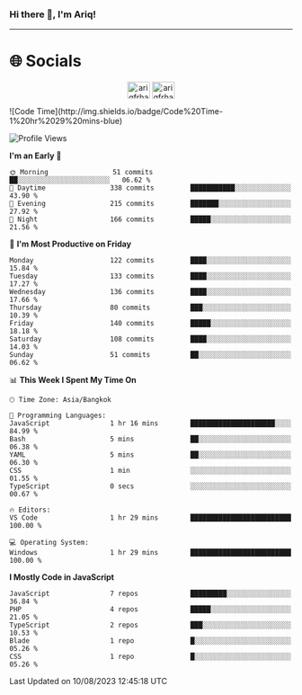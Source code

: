 ### Hi there 👋, I'm Ariq!
<hr>
<h1 align="">🌐 Socials</h1>
<p align="center">
<a href="https://www.linkedin.com/in/ariqfarhan/" target="blank"><img align="center" src="https://raw.githubusercontent.com/rahuldkjain/github-profile-readme-generator/master/src/images/icons/Social/linked-in-alt.svg" alt="ariqfrhan" height="30" width="40" /></a>
<a href="https://instagram.com/ariqfrhan" target="blank"><img align="center" src="https://raw.githubusercontent.com/rahuldkjain/github-profile-readme-generator/master/src/images/icons/Social/instagram.svg" alt="ariqfrhan" height="30" width="40" /></a>
</p>
<!--START_SECTION:waka-->
![Code Time](http://img.shields.io/badge/Code%20Time-1%20hr%2029%20mins-blue)

![Profile Views](http://img.shields.io/badge/Profile%20Views-66-blue)

**I'm an Early 🐤** 

```text
🌞 Morning                51 commits          ██░░░░░░░░░░░░░░░░░░░░░░░   06.62 % 
🌆 Daytime                338 commits         ███████████░░░░░░░░░░░░░░   43.90 % 
🌃 Evening                215 commits         ███████░░░░░░░░░░░░░░░░░░   27.92 % 
🌙 Night                  166 commits         █████░░░░░░░░░░░░░░░░░░░░   21.56 % 
```
📅 **I'm Most Productive on Friday** 

```text
Monday                   122 commits         ████░░░░░░░░░░░░░░░░░░░░░   15.84 % 
Tuesday                  133 commits         ████░░░░░░░░░░░░░░░░░░░░░   17.27 % 
Wednesday                136 commits         ████░░░░░░░░░░░░░░░░░░░░░   17.66 % 
Thursday                 80 commits          ███░░░░░░░░░░░░░░░░░░░░░░   10.39 % 
Friday                   140 commits         █████░░░░░░░░░░░░░░░░░░░░   18.18 % 
Saturday                 108 commits         ████░░░░░░░░░░░░░░░░░░░░░   14.03 % 
Sunday                   51 commits          ██░░░░░░░░░░░░░░░░░░░░░░░   06.62 % 
```


📊 **This Week I Spent My Time On** 

```text
🕑︎ Time Zone: Asia/Bangkok

💬 Programming Languages: 
JavaScript               1 hr 16 mins        █████████████████████░░░░   84.99 % 
Bash                     5 mins              ██░░░░░░░░░░░░░░░░░░░░░░░   06.38 % 
YAML                     5 mins              ██░░░░░░░░░░░░░░░░░░░░░░░   06.30 % 
CSS                      1 min               ░░░░░░░░░░░░░░░░░░░░░░░░░   01.55 % 
TypeScript               0 secs              ░░░░░░░░░░░░░░░░░░░░░░░░░   00.67 % 

🔥 Editors: 
VS Code                  1 hr 29 mins        █████████████████████████   100.00 % 

💻 Operating System: 
Windows                  1 hr 29 mins        █████████████████████████   100.00 % 
```

**I Mostly Code in JavaScript** 

```text
JavaScript               7 repos             █████████░░░░░░░░░░░░░░░░   36.84 % 
PHP                      4 repos             █████░░░░░░░░░░░░░░░░░░░░   21.05 % 
TypeScript               2 repos             ███░░░░░░░░░░░░░░░░░░░░░░   10.53 % 
Blade                    1 repo              █░░░░░░░░░░░░░░░░░░░░░░░░   05.26 % 
CSS                      1 repo              █░░░░░░░░░░░░░░░░░░░░░░░░   05.26 % 
```




 Last Updated on 10/08/2023 12:45:18 UTC
<!--END_SECTION:waka-->
